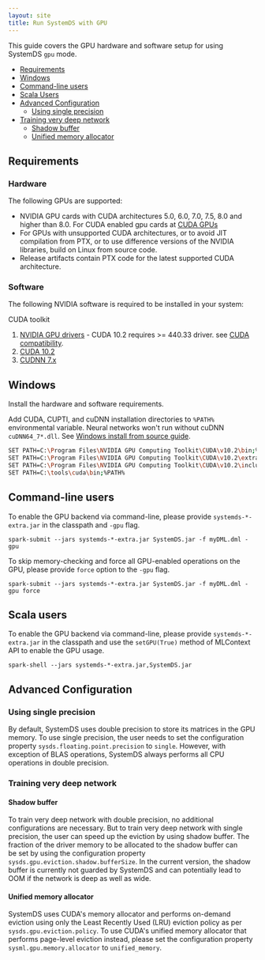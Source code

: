 ```yaml
---
layout: site
title: Run SystemDS with GPU
---
```

<!--
{% comment %}
Licensed to the Apache Software Foundation (ASF) under one or more
contributor license agreements.  See the NOTICE file distributed with
this work for additional information regarding copyright ownership.
The ASF licenses this file to you under the Apache License, Version 2.0
(the "License"); you may not use this file except in compliance with
the License.  You may obtain a copy of the License at

http://www.apache.org/licenses/LICENSE-2.0

Unless required by applicable law or agreed to in writing, software
distributed under the License is distributed on an "AS IS" BASIS,
WITHOUT WARRANTIES OR CONDITIONS OF ANY KIND, either express or implied.
See the License for the specific language governing permissions and
limitations under the License.
{% endcomment %}
-->

This guide covers the GPU hardware and software setup for using SystemDS `gpu` mode.

- [Requirements](#requirements)
- [Windows](#windows)
- [Command-line users](#command-line-users)
- [Scala Users](#scala-users)
- [Advanced Configuration](#advanced-configuration)
  - [Using single precision](#using-single-precision)
- [Training very deep network](#training-very-deep-network)
  - [Shadow buffer](#shadow-buffer)
  - [Unified memory allocator](#unified-memory-allocator)

## Requirements

### Hardware

The following GPUs are supported:

* NVIDIA GPU cards with CUDA architectures 5.0, 6.0, 7.0, 7.5, 8.0 and higher than 8.0.
For CUDA enabled gpu cards at [CUDA GPUs](https://developer.nvidia.com/cuda-gpus)
* For GPUs with unsupported CUDA architectures, or to avoid JIT compilation from PTX, or to
use difference versions of the NVIDIA libraries, build on Linux from source code.
* Release artifacts contain PTX code for the latest supported CUDA architecture.

### Software

The following NVIDIA software is required to be installed in your system:

CUDA toolkit

  1. [NVIDIA GPU drivers](https://www.nvidia.com/drivers) - CUDA 10.2 requires >= 440.33 driver. see
     [CUDA compatibility](https://docs.nvidia.com/deploy/cuda-compatibility/index.html).
  3. [CUDA 10.2](https://developer.nvidia.com/cuda-10.2-download-archive)
  4. [CUDNN 7.x](https://developer.nvidia.com/cudnn)

## Windows

Install the hardware and software requirements.

Add CUDA, CUPTI, and cuDNN installation directories to `%PATH%` environmental
variable. Neural networks won't run without cuDNN `cuDNN64_7*.dll`.
See [Windows install from source guide](./windows-source-installation.md).

```sh
SET PATH=C:\Program Files\NVIDIA GPU Computing Toolkit\CUDA\v10.2\bin;%PATH%
SET PATH=C:\Program Files\NVIDIA GPU Computing Toolkit\CUDA\v10.2\extras\CUPTI\lib64;%PATH%
SET PATH=C:\Program Files\NVIDIA GPU Computing Toolkit\CUDA\v10.2\include;%PATH%
SET PATH=C:\tools\cuda\bin;%PATH%
```

## Command-line users

To enable the GPU backend via command-line, please provide `systemds-*-extra.jar` in the classpath and `-gpu` flag.

```
spark-submit --jars systemds-*-extra.jar SystemDS.jar -f myDML.dml -gpu
``` 

To skip memory-checking and force all GPU-enabled operations on the GPU, please provide `force` option to the `-gpu` flag.

```
spark-submit --jars systemds-*-extra.jar SystemDS.jar -f myDML.dml -gpu force
``` 

## Scala users

To enable the GPU backend via command-line, please provide `systemds-*-extra.jar` in the classpath and use 
the `setGPU(True)` method of MLContext API to enable the GPU usage.

```
spark-shell --jars systemds-*-extra.jar,SystemDS.jar
``` 

## Advanced Configuration

### Using single precision

By default, SystemDS uses double precision to store its matrices in the GPU memory.
To use single precision, the user needs to set the configuration property `sysds.floating.point.precision`
to `single`. However, with exception of BLAS operations, SystemDS always performs all CPU operations
in double precision.

### Training very deep network

#### Shadow buffer

To train very deep network with double precision, no additional configurations are necessary.
But to train very deep network with single precision, the user can speed up the eviction by 
using shadow buffer. The fraction of the driver memory to be allocated to the shadow buffer can  
be set by using the configuration property `sysds.gpu.eviction.shadow.bufferSize`.
In the current version, the shadow buffer is currently not guarded by SystemDS
and can potentially lead to OOM if the network is deep as well as wide.

#### Unified memory allocator

SystemDS uses CUDA's memory allocator and performs on-demand eviction using only
the Least Recently Used (LRU) eviction policy as per `sysds.gpu.eviction.policy`.
To use CUDA's unified memory allocator that performs page-level eviction instead,
please set the configuration property `sysml.gpu.memory.allocator` to `unified_memory`.
